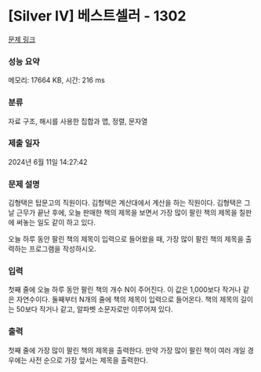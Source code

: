 # [Silver IV] 베스트셀러 - 1302 

[문제 링크](https://www.acmicpc.net/problem/1302) 

### 성능 요약

메모리: 17664 KB, 시간: 216 ms

### 분류

자료 구조, 해시를 사용한 집합과 맵, 정렬, 문자열

### 제출 일자

2024년 6월 11일 14:27:42

### 문제 설명

<p>김형택은 탑문고의 직원이다. 김형택은 계산대에서 계산을 하는 직원이다. 김형택은 그날 근무가 끝난 후에, 오늘 판매한 책의 제목을 보면서 가장 많이 팔린 책의 제목을 칠판에 써놓는 일도 같이 하고 있다.</p>

<p>오늘 하루 동안 팔린 책의 제목이 입력으로 들어왔을 때, 가장 많이 팔린 책의 제목을 출력하는 프로그램을 작성하시오.</p>

### 입력 

 <p>첫째 줄에 오늘 하루 동안 팔린 책의 개수 N이 주어진다. 이 값은 1,000보다 작거나 같은 자연수이다. 둘째부터 N개의 줄에 책의 제목이 입력으로 들어온다. 책의 제목의 길이는 50보다 작거나 같고, 알파벳 소문자로만 이루어져 있다.</p>

### 출력 

 <p>첫째 줄에 가장 많이 팔린 책의 제목을 출력한다. 만약 가장 많이 팔린 책이 여러 개일 경우에는 사전 순으로 가장 앞서는 제목을 출력한다.</p>

